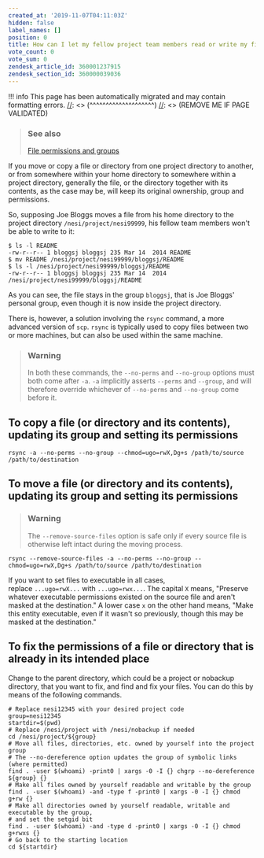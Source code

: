 ```yaml
---
created_at: '2019-11-07T04:11:03Z'
hidden: false
label_names: []
position: 0
title: How can I let my fellow project team members read or write my files?
vote_count: 0
vote_sum: 0
zendesk_article_id: 360001237915
zendesk_section_id: 360000039036
---
```



[//]: <> (REMOVE ME IF PAGE VALIDATED)
[//]: <> (vvvvvvvvvvvvvvvvvvvv)
!!! info
    This page has been automatically migrated and may contain formatting errors.
[//]: <> (^^^^^^^^^^^^^^^^^^^^)
[//]: <> (REMOVE ME IF PAGE VALIDATED)
<blockquote class="blockquote-prereq">
<h3 id="see-also">See also</h3>
<p><a href="https://support.nesi.org.nz/hc/en-gb/articles/360000205435" target="_self">File permissions and groups</a></p>
</blockquote>
<p dir="auto">If you move or copy a file or directory from one project directory to another, or from somewhere within your home directory to somewhere within a project directory, generally the file, or the directory together with its contents, as the case may be, will keep its original ownership, group and permissions.</p>
<p dir="auto">So, supposing Joe Bloggs moves a file from his home directory to the project directory <code>/nesi/project/nesi99999</code>, his fellow team members won't be able to write to it:</p>
<pre dir="ltr"><code>$ ls -l README
-rw-r--r-- 1 bloggsj bloggsj 235 Mar 14  2014 README
$ mv README /nesi/project/nesi99999/bloggsj/README
$ ls -l /nesi/project/nesi99999/bloggsj/README
-rw-r--r-- 1 bloggsj bloggsj 235 Mar 14  2014 /nesi/project/nesi99999/bloggsj/README
</code></pre>
<p dir="auto">As you can see, the file stays in the group <code>bloggsj</code>, that is Joe Bloggs' personal group, even though it is now inside the project directory.</p>
<p dir="auto">There is, however, a solution involving the <code>rsync</code> command, a more advanced version of <code>scp</code>. <code>rsync</code> is typically used to copy files between two or more machines, but can also be used within the same machine.</p>
<blockquote class="blockquote-warning">
<h3 id="perms-group-warning">Warning</h3>
<p>In both these commands, the <code>--no-perms</code> and <code>--no-group</code> options must both come after <code>-a</code>. <code>-a</code> implicitly asserts <code>--perms</code> and <code>--group</code>, and will therefore override whichever of <code>--no-perms</code> and <code>--no-group</code> come before it.</p>
</blockquote>
<h2 dir="auto">To copy a file (or directory and its contents), updating its group and setting its permissions</h2>
<pre dir="ltr"><code>rsync -a --no-perms --no-group --chmod=ugo=rwX,Dg+s /path/to/source /path/to/destination
</code></pre>
<h2 dir="auto">To move a file (or directory and its contents), updating its group and setting its permissions</h2>
<blockquote class="blockquote-warning">
<h3 id="remove-source-warning">Warning</h3>
<p>The <code>--remove-source-files</code> option is safe only if every source file is otherwise left intact during the moving process.</p>
</blockquote>
<pre dir="ltr"><code>rsync --remove-source-files -a --no-perms --no-group --chmod=ugo=rwX,Dg+s /path/to/source /path/to/destination
</code></pre>
<p dir="auto">If you want to set files to executable in all cases, replace <code>...ugo=rwX...</code> with <code>...ugo=rwx...</code>. The capital <code>X</code> means, "Preserve whatever executable permissions existed on the source file and aren't masked at the destination." A lower case <code>x</code> on the other hand means, "Make this entity executable, even if it wasn't so previously, though this may be masked at the destination."</p>
<h2 dir="auto">To fix the permissions of a file or directory that is already in its intended place</h2>
<p dir="auto">Change to the parent directory, which could be a project or nobackup directory, that you want to fix, and find and fix your files. You can do this by means of the following commands.</p>
<pre dir="ltr"><code># Replace nesi12345 with your desired project code
group=nesi12345
startdir=$(pwd)
# Replace /nesi/project with /nesi/nobackup if needed
cd /nesi/project/${group}
# Move all files, directories, etc. owned by yourself into the project group
# The --no-dereference option updates the group of symbolic links (where permitted)
find . -user $(whoami) -print0 | xargs -0 -I {} chgrp --no-dereference ${group} {}<br># Make all files owned by yourself readable and writable by the group<br>find . -user $(whoami) -and -type f -print0 | xargs -0 -I {} chmod g+rw {}
# Make all directories owned by yourself readable, writable and executable by the group,
# and set the setgid bit
find . -user $(whoami) -and -type d -print0 | xargs -0 -I {} chmod g+rwxs {}
# Go back to the starting location
cd ${startdir}
</code></pre>